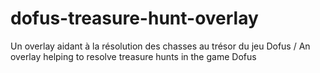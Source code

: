 # dofus-treasure-hunt-overlay
Un overlay aidant à la résolution des chasses au trésor du jeu Dofus / An overlay helping to resolve treasure hunts in the game Dofus
